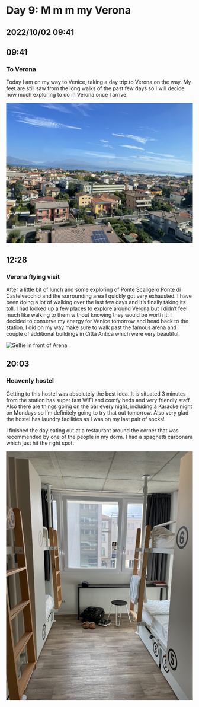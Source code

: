 # Day 9: M m m my Verona
## 2022/10/02 09:41

## 09:41
### To Verona

Today I am on my way to Venice, taking a day trip to Verona on the way. My feet are still saw from the long walks of the past few days so I will decide how much exploring to do in Verona once I arrive.

![View from train towards Verona](https://raw.githubusercontent.com/benknight135/thirty-knights/main/api/data/posts/day9/train-view.jpeg)

## 12:28
### Verona flying visit

After a little bit of lunch and some exploring of Ponte Scaligero Ponte di Castelvecchio and the surrounding area I quickly got very exhausted. I have been doing a lot of walking over the last few days and it’s finally taking its toll. I had looked up a few places to explore around Verona but I didn’t feel much like walking to them without knowing they would be worth it. I decided to conserve my energy for Venice tomorrow and head back to the station. I did on my way make sure to walk past the famous arena and couple of additional buildings in Città Antica which were very beautiful. 

![Selfie in front of Arena](https://raw.githubusercontent.com/benknight135/thirty-knights/main/api/data/posts/day9/arena-selfie.jpeg)

## 20:03
### Heavenly hostel

Getting to this hostel was absolutely the best idea. It is situated 3 minutes from the station has super fast WiFi and comfy beds and very friendly staff. Also there are things going on the bar every night, including a Karaoke night on Mondays so I’m definitely going to try that out tomorrow. Also very glad the hostel has laundry facilities as I was on my last pair of socks!

I finished the day eating out at a restaurant around the corner that was recommended by one of the people in my dorm. I had a spaghetti carbonara which just hit the right spot.

![Hostel room](https://raw.githubusercontent.com/benknight135/thirty-knights/main/api/data/posts/day9/hostel.jpeg)